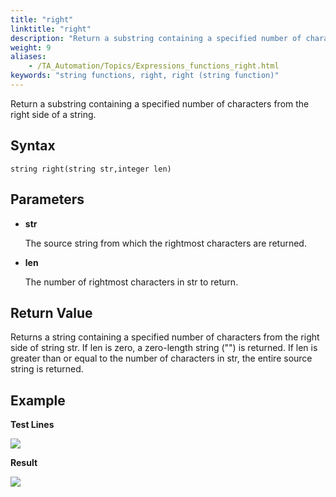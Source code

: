 ```yaml
--- 
title: "right"
linktitle: "right"
description: "Return a substring containing a specified number of characters from the right side of a string."
weight: 9
aliases: 
    - /TA_Automation/Topics/Expressions_functions_right.html
keywords: "string functions, right, right (string function)"
---
```


Return a substring containing a specified number of characters from the right side of a string.

## Syntax

`string right(string str,integer len)`

## Parameters

-   **str**

    The source string from which the rightmost characters are returned.

-   **len**

    The number of rightmost characters in str to return.


## Return Value

Returns a string containing a specified number of characters from the right side of string str. If len is zero, a zero-length string \(""\) is returned. If len is greater than or equal to the number of characters in str, the entire source string is returned.

## Example

**Test Lines**

![](/images/TA_Automation/Images/automationguide_stringfunction_right_pgm.png)

**Result**

![](/images/TA_Automation/Images/automationguide_stringfunction_right_res.png)




